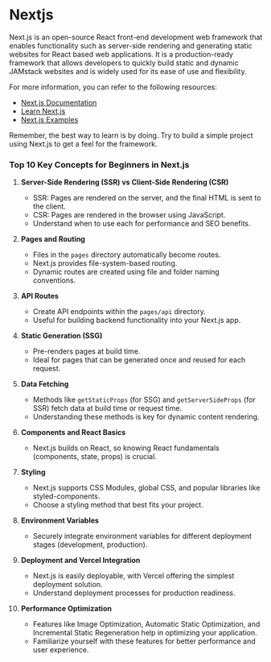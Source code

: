 # Nextjs

Next.js is an open-source React front-end development web framework that enables functionality such as server-side rendering and generating static websites for React based web applications. It is a production-ready framework that allows developers to quickly build static and dynamic JAMstack websites and is widely used for its ease of use and flexibility.

For more information, you can refer to the following resources:

- [Next.js Documentation](https://nextjs.org/docs)
- [Learn Next.js](https://nextjs.org/learn)
- [Next.js Examples](https://github.com/vercel/next.js/tree/canary/examples)

Remember, the best way to learn is by doing. Try to build a simple project using Next.js to get a feel for the framework.

### Top 10 Key Concepts for Beginners in Next.js

1. **Server-Side Rendering (SSR) vs Client-Side Rendering (CSR)**

   - SSR: Pages are rendered on the server, and the final HTML is sent to the client.
   - CSR: Pages are rendered in the browser using JavaScript.
   - Understand when to use each for performance and SEO benefits.

2. **Pages and Routing**

   - Files in the `pages` directory automatically become routes.
   - Next.js provides file-system-based routing.
   - Dynamic routes are created using file and folder naming conventions.

3. **API Routes**

   - Create API endpoints within the `pages/api` directory.
   - Useful for building backend functionality into your Next.js app.

4. **Static Generation (SSG)**

   - Pre-renders pages at build time.
   - Ideal for pages that can be generated once and reused for each request.

5. **Data Fetching**

   - Methods like `getStaticProps` (for SSG) and `getServerSideProps` (for SSR) fetch data at build time or request time.
   - Understanding these methods is key for dynamic content rendering.

6. **Components and React Basics**

   - Next.js builds on React, so knowing React fundamentals (components, state, props) is crucial.

7. **Styling**

   - Next.js supports CSS Modules, global CSS, and popular libraries like styled-components.
   - Choose a styling method that best fits your project.

8. **Environment Variables**

   - Securely integrate environment variables for different deployment stages (development, production).

9. **Deployment and Vercel Integration**

   - Next.js is easily deployable, with Vercel offering the simplest deployment solution.
   - Understand deployment processes for production readiness.

10. **Performance Optimization**
    - Features like Image Optimization, Automatic Static Optimization, and Incremental Static Regeneration help in optimizing your application.
    - Familiarize yourself with these features for better performance and user experience.
